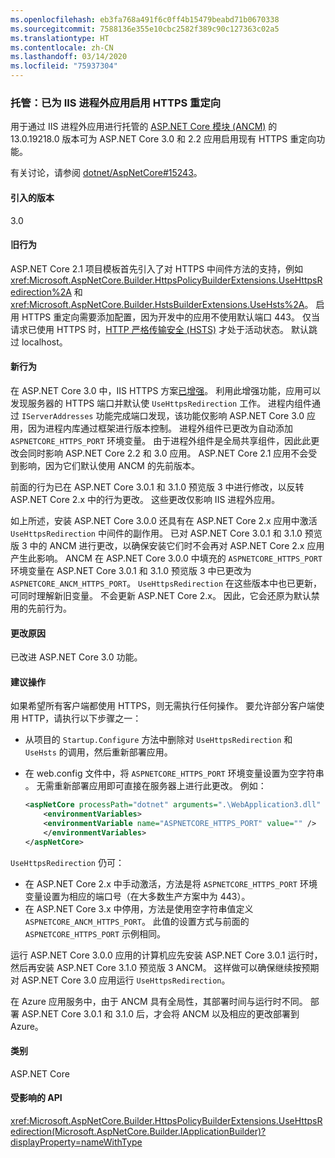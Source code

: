 ```yaml
---
ms.openlocfilehash: eb3fa768a491f6c0ff4b15479beabd71b0670338
ms.sourcegitcommit: 7588136e355e10cbc2582f389c90c127363c02a5
ms.translationtype: HT
ms.contentlocale: zh-CN
ms.lasthandoff: 03/14/2020
ms.locfileid: "75937304"
---
```

### <a name="hosting-https-redirection-enabled-for-iis-out-of-process-apps"></a>托管：已为 IIS 进程外应用启用 HTTPS 重定向

用于通过 IIS 进程外应用进行托管的 [ASP.NET Core 模块 (ANCM)](/aspnet/core/host-and-deploy/aspnet-core-module) 的 13.0.19218.0 版本可为 ASP.NET Core 3.0 和 2.2 应用启用现有 HTTPS 重定向功能。

有关讨论，请参阅 [dotnet/AspNetCore#15243](https://github.com/dotnet/AspNetCore/issues/15243)。

#### <a name="version-introduced"></a>引入的版本

3.0

#### <a name="old-behavior"></a>旧行为

ASP.NET Core 2.1 项目模板首先引入了对 HTTPS 中间件方法的支持，例如 <xref:Microsoft.AspNetCore.Builder.HttpsPolicyBuilderExtensions.UseHttpsRedirection%2A> 和 <xref:Microsoft.AspNetCore.Builder.HstsBuilderExtensions.UseHsts%2A>。 启用 HTTPS 重定向需要添加配置，因为开发中的应用不使用默认端口 443。 仅当请求已使用 HTTPS 时，[HTTP 严格传输安全 (HSTS)](https://cheatsheetseries.owasp.org/cheatsheets/HTTP_Strict_Transport_Security_Cheat_Sheet.html) 才处于活动状态。 默认跳过 localhost。

#### <a name="new-behavior"></a>新行为

在 ASP.NET Core 3.0 中，IIS HTTPS 方案[已增强](https://github.com/dotnet/AspNetCore/pull/4685)。 利用此增强功能，应用可以发现服务器的 HTTPS 端口并默认使 `UseHttpsRedirection` 工作。 进程内组件通过 `IServerAddresses` 功能完成端口发现，该功能仅影响 ASP.NET Core 3.0 应用，因为进程内库通过框架进行版本控制。 进程外组件已更改为自动添加 `ASPNETCORE_HTTPS_PORT` 环境变量。 由于进程外组件是全局共享组件，因此此更改会同时影响 ASP.NET Core 2.2 和 3.0 应用。 ASP.NET Core 2.1 应用不会受到影响，因为它们默认使用 ANCM 的先前版本。

前面的行为已在 ASP.NET Core 3.0.1 和 3.1.0 预览版 3 中进行修改，以反转 ASP.NET Core 2.x 中的行为更改。 这些更改仅影响 IIS 进程外应用。

如上所述，安装 ASP.NET Core 3.0.0 还具有在 ASP.NET Core 2.x 应用中激活 `UseHttpsRedirection` 中间件的副作用。 已对 ASP.NET Core 3.0.1 和 3.1.0 预览版 3 中的 ANCM 进行更改，以确保安装它们时不会再对 ASP.NET Core 2.x 应用产生此影响。 ANCM 在 ASP.NET Core 3.0.0 中填充的 `ASPNETCORE_HTTPS_PORT` 环境变量在 ASP.NET Core 3.0.1 和 3.1.0 预览版 3 中已更改为 `ASPNETCORE_ANCM_HTTPS_PORT`。 `UseHttpsRedirection` 在这些版本中也已更新，可同时理解新旧变量。 不会更新 ASP.NET Core 2.x。 因此，它会还原为默认禁用的先前行为。

#### <a name="reason-for-change"></a>更改原因

已改进 ASP.NET Core 3.0 功能。

#### <a name="recommended-action"></a>建议操作

如果希望所有客户端都使用 HTTPS，则无需执行任何操作。 要允许部分客户端使用 HTTP，请执行以下步骤之一：

* 从项目的 `Startup.Configure` 方法中删除对 `UseHttpsRedirection` 和 `UseHsts` 的调用，然后重新部署应用。
* 在 web.config 文件中，将 `ASPNETCORE_HTTPS_PORT` 环境变量设置为空字符串  。 无需重新部署应用即可直接在服务器上进行此更改。 例如：

    ```xml
    <aspNetCore processPath="dotnet" arguments=".\WebApplication3.dll" stdoutLogEnabled="false" stdoutLogFile="\\?\%home%\LogFiles\stdout" >
        <environmentVariables>
        <environmentVariable name="ASPNETCORE_HTTPS_PORT" value="" />
        </environmentVariables>
    </aspNetCore>
    ```

`UseHttpsRedirection` 仍可：

* 在 ASP.NET Core 2.x 中手动激活，方法是将 `ASPNETCORE_HTTPS_PORT` 环境变量设置为相应的端口号（在大多数生产方案中为 443）。
* 在 ASP.NET Core 3.x 中停用，方法是使用空字符串值定义 `ASPNETCORE_ANCM_HTTPS_PORT`。 此值的设置方式与前面的 `ASPNETCORE_HTTPS_PORT` 示例相同。

运行 ASP.NET Core 3.0.0 应用的计算机应先安装 ASP.NET Core 3.0.1 运行时，然后再安装 ASP.NET Core 3.1.0 预览版 3 ANCM。 这样做可以确保继续按预期对 ASP.NET Core 3.0 应用运行 `UseHttpsRedirection`。

在 Azure 应用服务中，由于 ANCM 具有全局性，其部署时间与运行时不同。 部署 ASP.NET Core 3.0.1 和 3.1.0 后，才会将 ANCM 以及相应的更改部署到 Azure。

#### <a name="category"></a>类别

ASP.NET Core

#### <a name="affected-apis"></a>受影响的 API

<xref:Microsoft.AspNetCore.Builder.HttpsPolicyBuilderExtensions.UseHttpsRedirection(Microsoft.AspNetCore.Builder.IApplicationBuilder)?displayProperty=nameWithType>

<!-- 

#### Affected APIs

`M:Microsoft.AspNetCore.Builder.HttpsPolicyBuilderExtensions.UseHttpsRedirection(Microsoft.AspNetCore.Builder.IApplicationBuilder)`

-->
